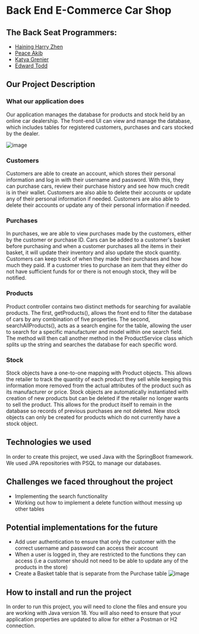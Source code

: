 # Back End E-Commerce Car Shop

## The Back Seat Programmers:
- [Haining Harry Zhen]( https://github.com/hainingzhen )
- [Peace Akib]( https://github.com/pe-a-ce )  
- [Katya Grenier](https://github.com/katyagr ) 
- [Edward Todd]( https://github.com/edward1432 ) 

## Our Project Description

### What our application does

Our application manages the database for products and stock held by an online car dealership. The front-end UI can view and manage the database, which includes tables for registered customers, purchases and cars stocked by the dealer. 

![image]( https://user-images.githubusercontent.com/99202770/170478041-b67cdd1c-6e83-4149-8556-0a045f7a2444.jpeg )

### Customers

Customers are able to create an account, which stores their personal information and log in with their username and password. With this, they can purchase cars, review their purchase history and see how much credit is in their wallet. Customers are also able to delete their accounts or update any of their personal information if needed. Customers are also able to delete their accounts or update any of their personal information if needed. 


### Purchases

In purchases, we are able to view purchases made by the customers, either by the customer or purchase ID. Cars can be added to a customer's basket before purchasing and
when a customer purchases all the items in their basket, it will update their inventory and also update the stock quantity. Customers can keep track of when they made their purchases and how much they paid. If a customer tries to purchase an item that they either do not have sufficient funds for or there is not enough stock, they will be notified.

### Products
	
Product controller contains two distinct methods for searching for available products. The first, getProducts(), allows the front end to filter the database of cars by any combination of five properties. The second, searchAllProducts(), acts as a search engine for the table, allowing the user to search for a specific manufacturer and model within one search field. The method will then call another method in the ProductService class which splits up the string and searches the database for each specific word.

### Stock

Stock objects have a one-to-one mapping with Product objects. This allows the retailer to track the quantity of each product they sell while keeping this information more removed from the actual attributes of the product such as its manufacturer or price. Stock objects are automatically instantiated with creation of new products but can be deleted if the retailer no longer wants to sell the product. This allows for the product itself to remain in the database so records of previous purchases are not deleted. New stock objects can only be created for products which do not currently have a stock object.
 
## Technologies we used

In order to create this project, we used Java with the SpringBoot framework. We used JPA repositories with PSQL to manage our databases. 

## Challenges we faced throughout the project

- Implementing the search functionality
- Working out how to implement a delete function without messing up other tables


## Potential implementations for the future
- Add user authentication to ensure that only the customer with the correct username and password can access their account
- When a user is logged in, they are restricted to the functions they can access (i.e a customer should not need to be able to update any of the products in the store)
- Create a  Basket table that is separate from the Purchase table
![image]( https://user-images.githubusercontent.com/99202770/170468083-cf68368a-591f-4e2e-bd39-27ee0f471831.jpeg )


## How to install and run the project 

In order to run this project, you will need to clone the files and ensure you are working with Java version 18. You will also need to ensure that your application properties are updated to allow for either a Postman or H2 connection.


